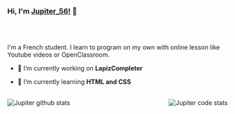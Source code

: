 
### Hi, I'm [Jupiter_56!](https://github.com/Jupiter-56) 👋
<br/>
<br/>

I'm a French student. I learn to program on my own with online lesson like Youtube videos or OpenClassroom.


- 🔭 I’m currently working on **LapizCompleter**

- 🌱 I’m currently learning **HTML and CSS**


<br/>
<img align="left" src="https://github-readme-stats.anuraghazra1.vercel.app/api?username=Jupiter-56&show_icons=true&include_all_commits=true&theme=nord" alt="Jupiter github stats" />

<img align="right" src="https://github-readme-stats.anuraghazra1.vercel.app/api/top-langs/?username=Jupiter-56&layout=compact&theme=nord" alt="Jupiter code stats"/>
